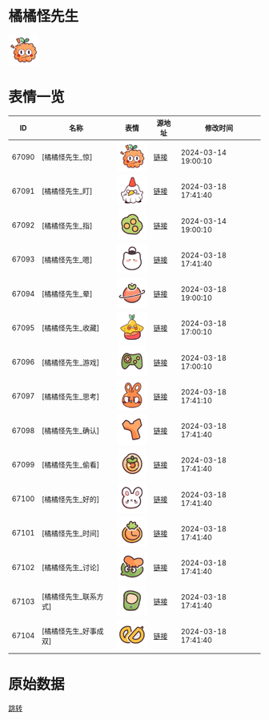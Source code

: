 # 橘橘怪先生

<img src="./cover.png" height="60" alt="cover" />

# 表情一览

|ID|名称|表情|源地址|修改时间|
|----|----|----|----|----|
|67090|[橘橘怪先生_惊]|<img src="./pic/067090_%5B橘橘怪先生_惊%5D.png" height="60" alt="惊"/>|[链接](https://i0.hdslb.com/bfs/garb/d84d438ff533888faeb5dd792669019976ac2983.png)|2024-03-14 19:00:10|
|67091|[橘橘怪先生_盯]|<img src="./pic/067091_%5B橘橘怪先生_盯%5D.png" height="60" alt="盯"/>|[链接](https://i0.hdslb.com/bfs/garb/41d5426dda4e0d1fc5cbbf6a3400b25669fce63a.png)|2024-03-18 17:41:40|
|67092|[橘橘怪先生_指]|<img src="./pic/067092_%5B橘橘怪先生_指%5D.png" height="60" alt="指"/>|[链接](https://i0.hdslb.com/bfs/garb/f1bc58fd12da186ad2db428c8ac46bc8d4ba79ab.png)|2024-03-14 19:00:10|
|67093|[橘橘怪先生_嗯]|<img src="./pic/067093_%5B橘橘怪先生_嗯%5D.png" height="60" alt="嗯"/>|[链接](https://i0.hdslb.com/bfs/garb/2370868553777563af3b8b8edf444c585cd6ea08.png)|2024-03-18 17:41:40|
|67094|[橘橘怪先生_晕]|<img src="./pic/067094_%5B橘橘怪先生_晕%5D.png" height="60" alt="晕"/>|[链接](https://i0.hdslb.com/bfs/garb/d03a42ed4b14293589dbe971f96a48e464cf1586.png)|2024-03-18 19:00:10|
|67095|[橘橘怪先生_收藏]|<img src="./pic/067095_%5B橘橘怪先生_收藏%5D.png" height="60" alt="收藏"/>|[链接](https://i0.hdslb.com/bfs/garb/b5791709002fad1c528459fe7b9d29c2c1d20841.png)|2024-03-18 17:00:10|
|67096|[橘橘怪先生_游戏]|<img src="./pic/067096_%5B橘橘怪先生_游戏%5D.png" height="60" alt="游戏"/>|[链接](https://i0.hdslb.com/bfs/garb/c53ea82580ecbec97c2cacda062d70f090ccf984.png)|2024-03-18 17:00:10|
|67097|[橘橘怪先生_思考]|<img src="./pic/067097_%5B橘橘怪先生_思考%5D.png" height="60" alt="思考"/>|[链接](https://i0.hdslb.com/bfs/garb/25f50fdb21ff295e731bea4e16b330f7e0a2dadd.png)|2024-03-18 17:41:10|
|67098|[橘橘怪先生_确认]|<img src="./pic/067098_%5B橘橘怪先生_确认%5D.png" height="60" alt="确认"/>|[链接](https://i0.hdslb.com/bfs/garb/b198e53696ee0396f4ae000dcfc0d1234f65c7df.png)|2024-03-18 17:41:40|
|67099|[橘橘怪先生_偷看]|<img src="./pic/067099_%5B橘橘怪先生_偷看%5D.png" height="60" alt="偷看"/>|[链接](https://i0.hdslb.com/bfs/garb/885b93886d575049b992419a67dd479a7e91035b.png)|2024-03-18 17:41:40|
|67100|[橘橘怪先生_好的]|<img src="./pic/067100_%5B橘橘怪先生_好的%5D.png" height="60" alt="好的"/>|[链接](https://i0.hdslb.com/bfs/garb/66168108e6c9f4a9e36205ceebc6627b33e955a6.png)|2024-03-18 17:41:40|
|67101|[橘橘怪先生_时间]|<img src="./pic/067101_%5B橘橘怪先生_时间%5D.png" height="60" alt="时间"/>|[链接](https://i0.hdslb.com/bfs/garb/0858974d9da2d254f6e0816648b27c18a669dd7a.png)|2024-03-18 17:41:40|
|67102|[橘橘怪先生_讨论]|<img src="./pic/067102_%5B橘橘怪先生_讨论%5D.png" height="60" alt="讨论"/>|[链接](https://i0.hdslb.com/bfs/garb/2ebed68f74cfc7b52884e0c291c620ee8cff9b92.png)|2024-03-18 17:41:40|
|67103|[橘橘怪先生_联系方式]|<img src="./pic/067103_%5B橘橘怪先生_联系方式%5D.png" height="60" alt="联系方式"/>|[链接](https://i0.hdslb.com/bfs/garb/e3f15f5ba83567b74499e1478f6433134dc263b1.png)|2024-03-18 17:41:40|
|67104|[橘橘怪先生_好事成双]|<img src="./pic/067104_%5B橘橘怪先生_好事成双%5D.png" height="60" alt="好事成双"/>|[链接](https://i0.hdslb.com/bfs/garb/6be08bdd3b763e55021139f06d45203bc1d710d5.png)|2024-03-18 17:41:40|

# 原始数据

[跳转](./raw.json)

